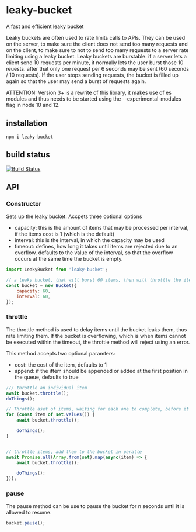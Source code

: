 # leaky-bucket

A fast and efficient leaky bucket

Leaky buckets are often used to rate limits calls to APIs. They can be used on the server, to make sure 
the client does not send too many requests and on the client, to make sure to not to send too many
requests to a server rate limiting using a leaky bucket. Leaky buckets are burstable: if a server lets a
client send 10 requests per minute, it normally lets the user burst those 10 reuests. after that only one
request per 6 seconds may be sent (60 seconds / 10 requests). If the user stops sending requests, the bucket 
is filled up again so that the user may send a burst of requests again.


ATTENTION: Version 3+ is a rewrite of this library, it makes use of es modules and thus needs to be started using the --experimental-modules flag in node 10 and 12.

## installation

    npm i leaky-bucket

## build status

[![Build Status](https://travis-ci.org/eventEmitter/leaky-bucket.png?branch=master)](https://travis-ci.org/eventEmitter/leaky-bucket)


## API

### Constructor


Sets up the leaky bucket. Accpets three optional options

- capacity: this is the amount of items that may be processed per interval, if the items cost is 1 (which is the default)
- interval: this is the interval, in which the capacity may be used
- timeout: defines, how long it takes until items are rejected due to an overflow. defaults to the value of the interval, so that the overflow occurs at the same time the bucket is empty.


```javascript
import LeakyBucket from 'leaky-bucket';

// a leaky bucket, that will burst 60 items, then will throttle the items to one per seond
const bucket = new Bucket({
    capacity: 60,
    interval: 60,
});
```


### throttle

The throttle method is used to delay items until the bucket leaks them, thus rate limiting them. If the bucket is overflowing, which is when items cannot be executed within the timeout, the throttle method will reject using an error.

This method accepts two optional paramters:

- cost: the cost of the item, defaults to 1
- append: if the ittem should be appended or added at the first position in the queue, defaults to true

```javascript
/// throttle an individual item
await bucket.throttle();
doThings();

// Throttle aset of items, waiting for each one to complete, before it's added to the bucket
for (const item of set.values()) {
    await bucket.throttle();

    doThings();
}


// throttle items, add them to the bucket in paralle
await Promise.all(Array.from(set).map(async(item) => {
    await bucket.throttle();

    doThings();
}));
````


### pause

The pause method can be use to pause the bucket for n seconds until it is allowed to resume.


```javascript
bucket.pause();

````
